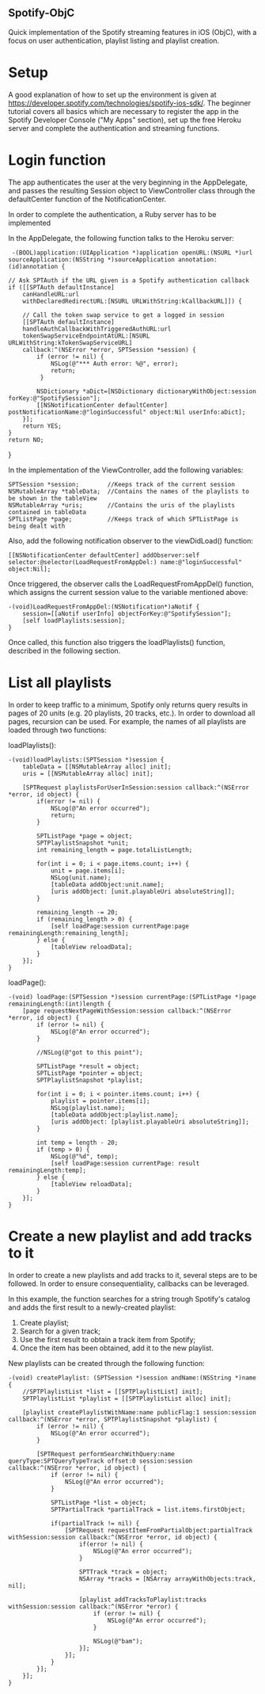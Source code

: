 ## Spotify-ObjC
Quick implementation of the Spotify streaming features in iOS (ObjC), with a focus on user authentication, playlist listing and playlist creation.

# Setup
A good explanation of how to set up the environment is given at https://developer.spotify.com/technologies/spotify-ios-sdk/. The beginner tutorial covers all basics which are necessary to register the app in the Spotify Developer Console ("My Apps" section), set up the free Heroku server and complete the authentication and streaming functions.

# Login function
The app authenticates the user at the very beginning in the AppDelegate, and passes the resulting Session object to ViewController class through the defaultCenter function of the NotificationCenter.

In order to complete the authentication, a Ruby server has to be implemented 


In the AppDelegate, the following function talks to the Heroku server:
     
     -(BOOL)application:(UIApplication *)application openURL:(NSURL *)url sourceApplication:(NSString *)sourceApplication annotation:(id)annotation {
    
    // Ask SPTAuth if the URL given is a Spotify authentication callback
    if ([[SPTAuth defaultInstance]
        canHandleURL:url
        withDeclaredRedirectURL:[NSURL URLWithString:kCallbackURL]]) {
        
        // Call the token swap service to get a logged in session
        [[SPTAuth defaultInstance]
        handleAuthCallbackWithTriggeredAuthURL:url
        tokenSwapServiceEndpointAtURL:[NSURL URLWithString:kTokenSwapServiceURL]
        callback:^(NSError *error, SPTSession *session) {
            if (error != nil) {
                NSLog(@"*** Auth error: %@", error);
                return;
             }
             
            NSDictionary *aDict=[NSDictionary dictionaryWithObject:session forKey:@"SpotifySession"];
            [[NSNotificationCenter defaultCenter] postNotificationName:@"loginSuccessful" object:Nil userInfo:aDict]; 
        }];
        return YES;
    }
    return NO;
}

In the implementation of the ViewController, add the following variables:

	SPTSession *session;		//Keeps track of the current session
	NSMutableArray *tableData;	//Contains the names of the playlists to be shown in the tableView
	NSMutableArray *uris;		//Contains the uris of the playlists contained in tableData
	SPTListPage *page;			//Keeps track of which SPTListPage is being dealt with

Also, add the following notification observer to the viewDidLoad() function:

    [[NSNotificationCenter defaultCenter] addObserver:self selector:@selector(LoadRequestFromAppDel:) name:@"loginSuccessful" object:Nil];

Once triggered, the observer calls the LoadRequestFromAppDel() function, which assigns the current session value to the variable mentioned above:

    -(void)LoadRequestFromAppDel:(NSNotification*)aNotif {
    	session=[[aNotif userInfo] objectForKey:@"SpotifySession"];
    	[self loadPlaylists:session];
    }

Once called, this function also triggers the loadPlaylists() function, described in the following section.

# List all playlists
In order to keep traffic to a minimum, Spotify only returns query results in pages of 20 units (e.g. 20 playlists, 20 tracks, etc.). In order to download all pages, recursion can be used. For example, the names of all playlists are loaded through two functions:

loadPlaylists():

	-(void)loadPlaylists:(SPTSession *)session {
    	tableData = [[NSMutableArray alloc] init];
    	uris = [[NSMutableArray alloc] init];
    
    	[SPTRequest playlistsForUserInSession:session callback:^(NSError *error, id object) {
        	if(error != nil) {
           		NSLog(@"An error occurred");
            	return;
        	}
        
        	SPTListPage *page = object;
	        SPTPlaylistSnapshot *unit;
    	    int remaining_length = page.totalListLength;
        
        	for(int i = 0; i < page.items.count; i++) {
            	unit = page.items[i];
		        NSLog(unit.name);
    	        [tableData addObject:unit.name];
        	    [uris addObject: [unit.playableUri absoluteString]];
        	}
        
	        remaining_length -= 20;
    	    if (remaining_length > 0) {
        	    [self loadPage:session currentPage:page remainingLength:remaining_length];
	        } else {
    	        [tableView reloadData];
        	}
    	}];
	}

loadPage():

    -(void) loadPage:(SPTSession *)session currentPage:(SPTListPage *)page remainingLength:(int)length {
        [page requestNextPageWithSession:session callback:^(NSError *error, id object) {
            if (error != nil) {
                NSLog(@"An error occurred");
            }
            
            //NSLog(@"got to this point");
            
            SPTListPage *result = object;
            SPTListPage *pointer = object;
            SPTPlaylistSnapshot *playlist;
            
            for(int i = 0; i < pointer.items.count; i++) {
                playlist = pointer.items[i];
                NSLog(playlist.name);
                [tableData addObject:playlist.name];
                [uris addObject: [playlist.playableUri absoluteString]];
            }
            
            int temp = length - 20;
            if (temp > 0) {
                NSLog(@"%d", temp);
                [self loadPage:session currentPage: result remainingLength:temp];
            } else {
                [tableView reloadData];
            }
        }];
    }


# Create a new playlist and add tracks to it
In order to create a new playlists and add tracks to it, several steps are to be followed. In order to ensure consequentiality, callbacks can be leveraged. 

In this example, the function searches for a string trough Spotify's catalog and adds the first result to a newly-created playlist:

1. Create playlist;
2. Search for a given track;
3. Use the first result to obtain a track item from Spotify;
4. Once the item has been obtained, add it to the new playlist.

New playlists can be created through the following function:

    -(void) createPlaylist: (SPTSession *)session andName:(NSString *)name {
        //SPTPlaylistList *list = [[SPTPlaylistList] init];
        SPTPlaylistList *playlist = [[SPTPlaylistList alloc] init];
        
        [playlist createPlaylistWithName:name publicFlag:1 session:session callback:^(NSError *error, SPTPlaylistSnapshot *playlist) {
            if (error != nil) {
                NSLog(@"An error occurred");
            }
            
            [SPTRequest performSearchWithQuery:name queryType:SPTQueryTypeTrack offset:0 session:session callback:^(NSError *error, id object) {
                if (error != nil) {
                    NSLog(@"An error occurred");
                }
                
                SPTListPage *list = object;
                SPTPartialTrack *partialTrack = list.items.firstObject;
                
                if(partialTrack != nil) {
                    [SPTRequest requestItemFromPartialObject:partialTrack withSession:session callback:^(NSError *error, id object) {
                        if(error != nil) {
                            NSLog(@"An error occurred");
                        }
                        
                        SPTTrack *track = object;
                        NSArray *tracks = [NSArray arrayWithObjects:track, nil];
                        
                        [playlist addTracksToPlaylist:tracks withSession:session callback:^(NSError *error) {
                            if (error != nil) {
                                NSLog(@"An error occurred");
                            }
                            
                            NSLog(@"bam");
                        }];
                    }];
                }
            }];
        }];
    }